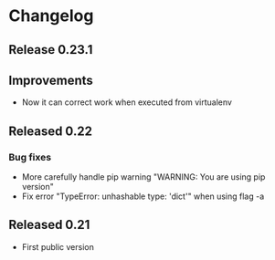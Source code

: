 # Changelog

## Release 0.23.1
## Improvements
* Now it can correct work when executed from virtualenv

## Released 0.22
### Bug fixes
* More carefully handle pip warning "WARNING: You are using pip version"
* Fix error "TypeError: unhashable type: 'dict'" when using flag -a

## Released 0.21
* First public version
